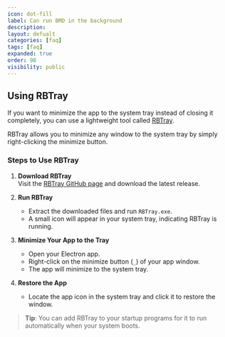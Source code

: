 ```yaml
---
icon: dot-fill
label: Can run BMD in the background
description: 
layout: defualt
categories: [faq]
tags: [faq]
expanded: true
order: 98
visibility: public
---
```


## Using RBTray
If you want to minimize the app to the system tray instead of closing it completely, you can use a lightweight tool called [RBTray](https://github.com/benbuck/rbtray).  

RBTray allows you to minimize any window to the system tray by simply right-clicking the minimize button.  

### Steps to Use RBTray
1. **Download RBTray**  
   Visit the [RBTray GitHub page](https://github.com/benbuck/rbtray) and download the latest release.

2. **Run RBTray**  
   - Extract the downloaded files and run `RBTray.exe`.  
   - A small icon will appear in your system tray, indicating RBTray is running.

3. **Minimize Your App to the Tray**  
   - Open your Electron app.  
   - Right-click on the minimize button (`_`) of your app window.  
   - The app will minimize to the system tray.

4. **Restore the App**  
   - Locate the app icon in the system tray and click it to restore the window.

> **Tip**: You can add RBTray to your startup programs for it to run automatically when your system boots.